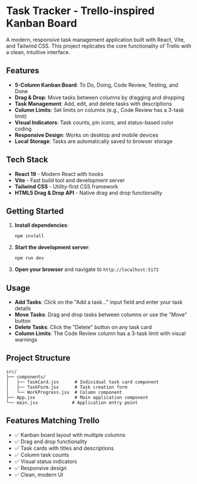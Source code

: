 # Task Tracker - Trello-inspired Kanban Board

A modern, responsive task management application built with React, Vite, and Tailwind CSS. This project replicates the core functionality of Trello with a clean, intuitive interface.

## Features

- **5-Column Kanban Board**: To Do, Doing, Code Review, Testing, and Done
- **Drag & Drop**: Move tasks between columns by dragging and dropping
- **Task Management**: Add, edit, and delete tasks with descriptions
- **Column Limits**: Set limits on columns (e.g., Code Review has a 3-task limit)
- **Visual Indicators**: Task counts, pin icons, and status-based color coding
- **Responsive Design**: Works on desktop and mobile devices
- **Local Storage**: Tasks are automatically saved to browser storage

## Tech Stack

- **React 19** - Modern React with hooks
- **Vite** - Fast build tool and development server
- **Tailwind CSS** - Utility-first CSS framework
- **HTML5 Drag & Drop API** - Native drag and drop functionality

## Getting Started

1. **Install dependencies**:
   ```bash
   npm install
   ```

2. **Start the development server**:
   ```bash
   npm run dev
   ```

3. **Open your browser** and navigate to `http://localhost:5173`

## Usage

- **Add Tasks**: Click on the "Add a task..." input field and enter your task details
- **Move Tasks**: Drag and drop tasks between columns or use the "Move" button
- **Delete Tasks**: Click the "Delete" button on any task card
- **Column Limits**: The Code Review column has a 3-task limit with visual warnings

## Project Structure

```
src/
├── components/
│   ├── TaskCard.jsx      # Individual task card component
│   ├── TaskForm.jsx      # Task creation form
│   └── WorkProgress.jsx  # Column component
├── App.jsx               # Main application component
└── main.jsx             # Application entry point
```

## Features Matching Trello

- ✅ Kanban board layout with multiple columns
- ✅ Drag and drop functionality
- ✅ Task cards with titles and descriptions
- ✅ Column task counts
- ✅ Visual status indicators
- ✅ Responsive design
- ✅ Clean, modern UI